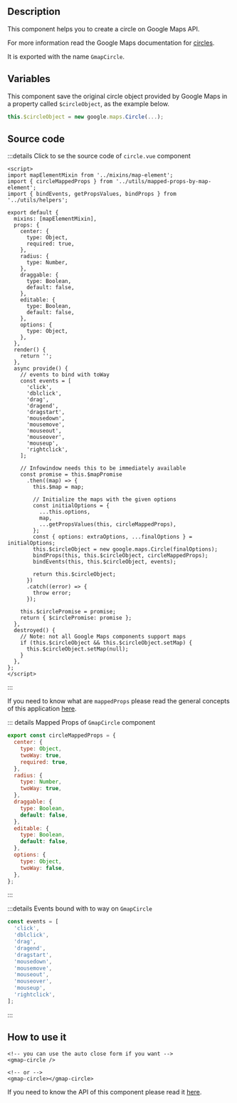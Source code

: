 ## Description

This component helps you to create a circle on Google Maps API.

For more information read the Google Maps documentation for [circles](https://developers.google.com/maps/documentation/javascript/examples/circle-simple#maps_circle_simple-javascript).

It is exported with the name `GmapCircle`.

## Variables

This component save the original circle object provided by Google Maps in a property called `$circleObject`, as the example below.

```javascript
this.$circleObject = new google.maps.Circle(...);
```

## Source code

:::details Click to se the source code of <code>circle.vue</code> component

```vue
<script>
import mapElementMixin from '../mixins/map-element';
import { circleMappedProps } from '../utils/mapped-props-by-map-element';
import { bindEvents, getPropsValues, bindProps } from '../utils/helpers';

export default {
  mixins: [mapElementMixin],
  props: {
    center: {
      type: Object,
      required: true,
    },
    radius: {
      type: Number,
    },
    draggable: {
      type: Boolean,
      default: false,
    },
    editable: {
      type: Boolean,
      default: false,
    },
    options: {
      type: Object,
    },
  },
  render() {
    return '';
  },
  async provide() {
    // events to bind with toWay
    const events = [
      'click',
      'dblclick',
      'drag',
      'dragend',
      'dragstart',
      'mousedown',
      'mousemove',
      'mouseout',
      'mouseover',
      'mouseup',
      'rightclick',
    ];

    // Infowindow needs this to be immediately available
    const promise = this.$mapPromise
      .then((map) => {
        this.$map = map;

        // Initialize the maps with the given options
        const initialOptions = {
          ...this.options,
          map,
          ...getPropsValues(this, circleMappedProps),
        };
        const { options: extraOptions, ...finalOptions } = initialOptions;
        this.$circleObject = new google.maps.Circle(finalOptions);
        bindProps(this, this.$circleObject, circleMappedProps);
        bindEvents(this, this.$circleObject, events);

        return this.$circleObject;
      })
      .catch((error) => {
        throw error;
      });

    this.$circlePromise = promise;
    return { $circlePromise: promise };
  },
  destroyed() {
    // Note: not all Google Maps components support maps
    if (this.$circleObject && this.$circleObject.setMap) {
      this.$circleObject.setMap(null);
    }
  },
};
</script>

```

:::

If you need to know what are `mappedProps` please read the general concepts of this application [here](/examples/#mapped-props).

::: details Mapped Props of <code>GmapCircle</code> component

```javascript
export const circleMappedProps = {
  center: {
    type: Object,
    twoWay: true,
    required: true,
  },
  radius: {
    type: Number,
    twoWay: true,
  },
  draggable: {
    type: Boolean,
    default: false,
  },
  editable: {
    type: Boolean,
    default: false,
  },
  options: {
    type: Object,
    twoWay: false,
  },
};
```

:::

:::details Events bound with to way on <code>GmapCircle</code>

```javascript
const events = [
  'click',
  'dblclick',
  'drag',
  'dragend',
  'dragstart',
  'mousedown',
  'mousemove',
  'mouseout',
  'mouseover',
  'mouseup',
  'rightclick',
];
```

:::

## How to use it

```vue
<!-- you can use the auto close form if you want -->
<gmap-circle />

<!-- or -->
<gmap-circle></gmap-circle>
```

If you need to know the API of this component please read it [here](/code/components/circle.html).
